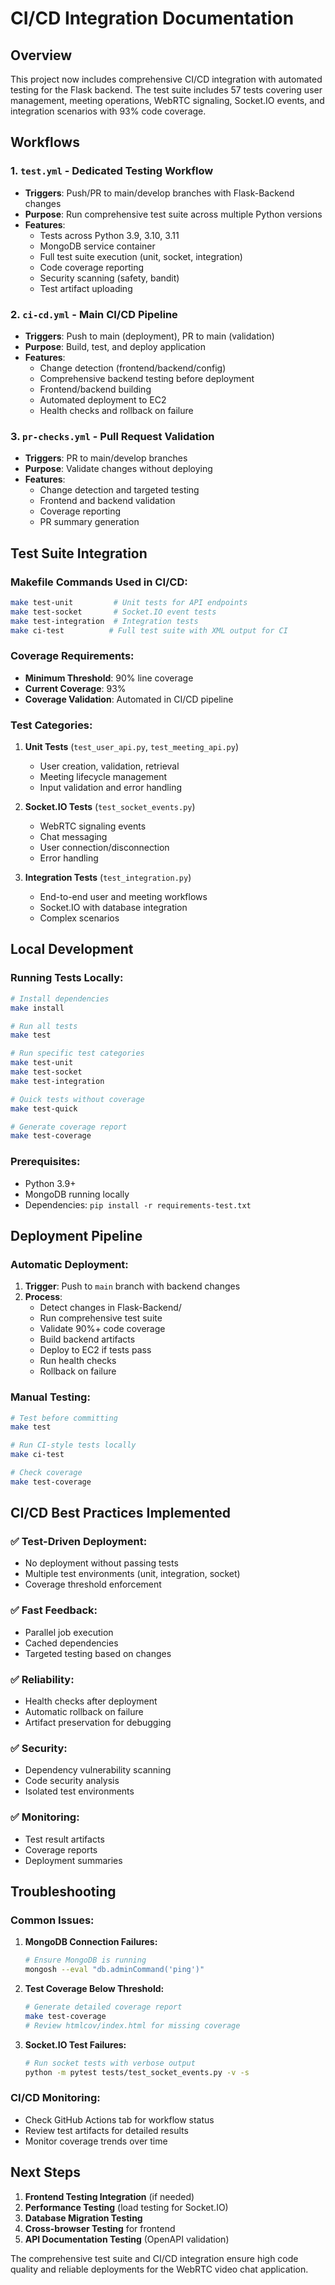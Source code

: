 # CI/CD Integration Documentation

## Overview

This project now includes comprehensive CI/CD integration with automated testing for the Flask backend. The test suite includes 57 tests covering user management, meeting operations, WebRTC signaling, Socket.IO events, and integration scenarios with 93% code coverage.

## Workflows

### 1. `test.yml` - Dedicated Testing Workflow

- **Triggers**: Push/PR to main/develop branches with Flask-Backend changes
- **Purpose**: Run comprehensive test suite across multiple Python versions
- **Features**:
  - Tests across Python 3.9, 3.10, 3.11
  - MongoDB service container
  - Full test suite execution (unit, socket, integration)
  - Code coverage reporting
  - Security scanning (safety, bandit)
  - Test artifact uploading

### 2. `ci-cd.yml` - Main CI/CD Pipeline

- **Triggers**: Push to main (deployment), PR to main (validation)
- **Purpose**: Build, test, and deploy application
- **Features**:
  - Change detection (frontend/backend/config)
  - Comprehensive backend testing before deployment
  - Frontend/backend building
  - Automated deployment to EC2
  - Health checks and rollback on failure

### 3. `pr-checks.yml` - Pull Request Validation

- **Triggers**: PR to main/develop branches
- **Purpose**: Validate changes without deploying
- **Features**:
  - Change detection and targeted testing
  - Frontend and backend validation
  - Coverage reporting
  - PR summary generation

## Test Suite Integration

### Makefile Commands Used in CI/CD:

```bash
make test-unit         # Unit tests for API endpoints
make test-socket       # Socket.IO event tests
make test-integration  # Integration tests
make ci-test          # Full test suite with XML output for CI
```

### Coverage Requirements:

- **Minimum Threshold**: 90% line coverage
- **Current Coverage**: 93%
- **Coverage Validation**: Automated in CI/CD pipeline

### Test Categories:

1. **Unit Tests** (`test_user_api.py`, `test_meeting_api.py`)

   - User creation, validation, retrieval
   - Meeting lifecycle management
   - Input validation and error handling

2. **Socket.IO Tests** (`test_socket_events.py`)

   - WebRTC signaling events
   - Chat messaging
   - User connection/disconnection
   - Error handling

3. **Integration Tests** (`test_integration.py`)
   - End-to-end user and meeting workflows
   - Socket.IO with database integration
   - Complex scenarios

## Local Development

### Running Tests Locally:

```bash
# Install dependencies
make install

# Run all tests
make test

# Run specific test categories
make test-unit
make test-socket
make test-integration

# Quick tests without coverage
make test-quick

# Generate coverage report
make test-coverage
```

### Prerequisites:

- Python 3.9+
- MongoDB running locally
- Dependencies: `pip install -r requirements-test.txt`

## Deployment Pipeline

### Automatic Deployment:

1. **Trigger**: Push to `main` branch with backend changes
2. **Process**:
   - Detect changes in Flask-Backend/
   - Run comprehensive test suite
   - Validate 90%+ code coverage
   - Build backend artifacts
   - Deploy to EC2 if tests pass
   - Run health checks
   - Rollback on failure

### Manual Testing:

```bash
# Test before committing
make test

# Run CI-style tests locally
make ci-test

# Check coverage
make test-coverage
```

## CI/CD Best Practices Implemented

### ✅ Test-Driven Deployment:

- No deployment without passing tests
- Multiple test environments (unit, integration, socket)
- Coverage threshold enforcement

### ✅ Fast Feedback:

- Parallel job execution
- Cached dependencies
- Targeted testing based on changes

### ✅ Reliability:

- Health checks after deployment
- Automatic rollback on failure
- Artifact preservation for debugging

### ✅ Security:

- Dependency vulnerability scanning
- Code security analysis
- Isolated test environments

### ✅ Monitoring:

- Test result artifacts
- Coverage reports
- Deployment summaries

## Troubleshooting

### Common Issues:

1. **MongoDB Connection Failures:**

   ```bash
   # Ensure MongoDB is running
   mongosh --eval "db.adminCommand('ping')"
   ```

2. **Test Coverage Below Threshold:**

   ```bash
   # Generate detailed coverage report
   make test-coverage
   # Review htmlcov/index.html for missing coverage
   ```

3. **Socket.IO Test Failures:**
   ```bash
   # Run socket tests with verbose output
   python -m pytest tests/test_socket_events.py -v -s
   ```

### CI/CD Monitoring:

- Check GitHub Actions tab for workflow status
- Review test artifacts for detailed results
- Monitor coverage trends over time

## Next Steps

1. **Frontend Testing Integration** (if needed)
2. **Performance Testing** (load testing for Socket.IO)
3. **Database Migration Testing**
4. **Cross-browser Testing** for frontend
5. **API Documentation Testing** (OpenAPI validation)

The comprehensive test suite and CI/CD integration ensure high code quality and reliable deployments for the WebRTC video chat application.
